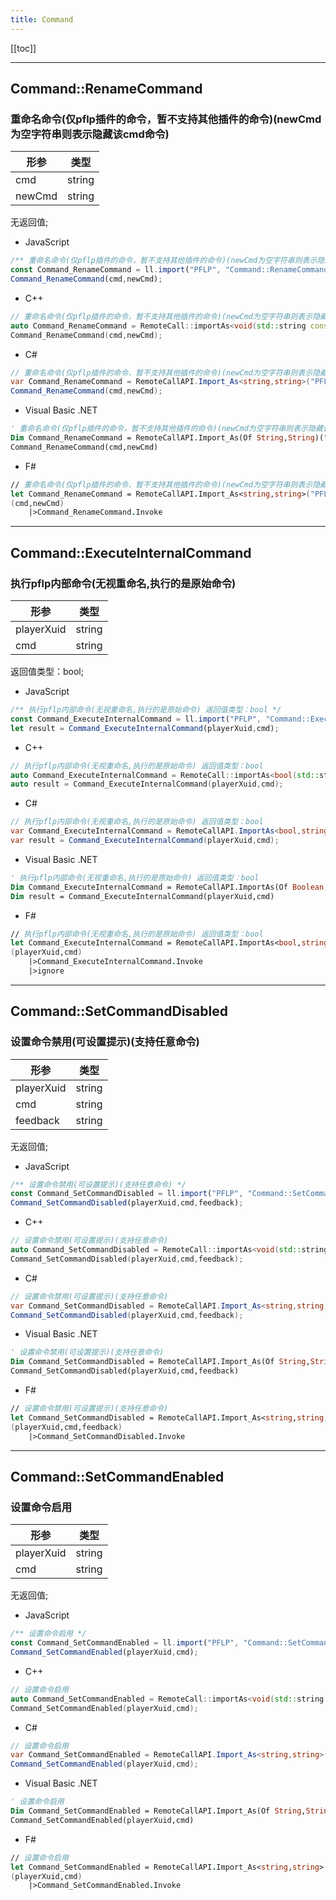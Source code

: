 ```yaml
---
title: Command
---
```


[[toc]]


---
## Command::RenameCommand
### 重命名命令(仅pflp插件的命令，暂不支持其他插件的命令)(newCmd为空字符串则表示隐藏该cmd命令)
|  形参   | 类型  |
|  ----  | ----  |
| cmd | string |
| newCmd | string |
无返回值;
 - JavaScript
```js
/** 重命名命令(仅pflp插件的命令，暂不支持其他插件的命令)(newCmd为空字符串则表示隐藏该cmd命令) */
const Command_RenameCommand = ll.import("PFLP", "Command::RenameCommand");
Command_RenameCommand(cmd,newCmd);
```
 - C++
```cpp
// 重命名命令(仅pflp插件的命令，暂不支持其他插件的命令)(newCmd为空字符串则表示隐藏该cmd命令)
auto Command_RenameCommand = RemoteCall::importAs<void(std::string const& cmd,std::string const& newCmd)>("PFLP", "Command::RenameCommand");
Command_RenameCommand(cmd,newCmd);
```
 - C#
```csharp
// 重命名命令(仅pflp插件的命令，暂不支持其他插件的命令)(newCmd为空字符串则表示隐藏该cmd命令)
var Command_RenameCommand = RemoteCallAPI.Import_As<string,string>("PFLP", "Command::RenameCommand");
Command_RenameCommand(cmd,newCmd);
```
 - Visual Basic .NET
```vb
' 重命名命令(仅pflp插件的命令，暂不支持其他插件的命令)(newCmd为空字符串则表示隐藏该cmd命令)
Dim Command_RenameCommand = RemoteCallAPI.Import_As(Of String,String)("PFLP", "Command::RenameCommand")
Command_RenameCommand(cmd,newCmd)
```
 - F#
```fsharp
// 重命名命令(仅pflp插件的命令，暂不支持其他插件的命令)(newCmd为空字符串则表示隐藏该cmd命令)
let Command_RenameCommand = RemoteCallAPI.Import_As<string,string>("PFLP", "Command::RenameCommand")
(cmd,newCmd)
	|>Command_RenameCommand.Invoke
```

---
## Command::ExecuteInternalCommand
### 执行pflp内部命令(无视重命名,执行的是原始命令)
|  形参   | 类型  |
|  ----  | ----  |
| playerXuid | string |
| cmd | string |
返回值类型：bool;
 - JavaScript
```js
/** 执行pflp内部命令(无视重命名,执行的是原始命令) 返回值类型：bool */
const Command_ExecuteInternalCommand = ll.import("PFLP", "Command::ExecuteInternalCommand");
let result = Command_ExecuteInternalCommand(playerXuid,cmd);
```
 - C++
```cpp
// 执行pflp内部命令(无视重命名,执行的是原始命令) 返回值类型：bool
auto Command_ExecuteInternalCommand = RemoteCall::importAs<bool(std::string const& playerXuid,std::string const& cmd)>("PFLP", "Command::ExecuteInternalCommand");
auto result = Command_ExecuteInternalCommand(playerXuid,cmd);
```
 - C#
```csharp
// 执行pflp内部命令(无视重命名,执行的是原始命令) 返回值类型：bool
var Command_ExecuteInternalCommand = RemoteCallAPI.ImportAs<bool,string,string>("PFLP", "Command::ExecuteInternalCommand");
var result = Command_ExecuteInternalCommand(playerXuid,cmd);
```
 - Visual Basic .NET
```vb
' 执行pflp内部命令(无视重命名,执行的是原始命令) 返回值类型：bool
Dim Command_ExecuteInternalCommand = RemoteCallAPI.ImportAs(Of Boolean,String,String)("PFLP", "Command::ExecuteInternalCommand")
Dim result = Command_ExecuteInternalCommand(playerXuid,cmd)
```
 - F#
```fsharp
// 执行pflp内部命令(无视重命名,执行的是原始命令) 返回值类型：bool
let Command_ExecuteInternalCommand = RemoteCallAPI.ImportAs<bool,string,string>("PFLP", "Command::ExecuteInternalCommand")
(playerXuid,cmd)
	|>Command_ExecuteInternalCommand.Invoke
	|>ignore
```

---
## Command::SetCommandDisabled
### 设置命令禁用(可设置提示)(支持任意命令)
|  形参   | 类型  |
|  ----  | ----  |
| playerXuid | string |
| cmd | string |
| feedback | string |
无返回值;
 - JavaScript
```js
/** 设置命令禁用(可设置提示)(支持任意命令) */
const Command_SetCommandDisabled = ll.import("PFLP", "Command::SetCommandDisabled");
Command_SetCommandDisabled(playerXuid,cmd,feedback);
```
 - C++
```cpp
// 设置命令禁用(可设置提示)(支持任意命令)
auto Command_SetCommandDisabled = RemoteCall::importAs<void(std::string const& playerXuid,std::string const& cmd,std::string const& feedback)>("PFLP", "Command::SetCommandDisabled");
Command_SetCommandDisabled(playerXuid,cmd,feedback);
```
 - C#
```csharp
// 设置命令禁用(可设置提示)(支持任意命令)
var Command_SetCommandDisabled = RemoteCallAPI.Import_As<string,string,string>("PFLP", "Command::SetCommandDisabled");
Command_SetCommandDisabled(playerXuid,cmd,feedback);
```
 - Visual Basic .NET
```vb
' 设置命令禁用(可设置提示)(支持任意命令)
Dim Command_SetCommandDisabled = RemoteCallAPI.Import_As(Of String,String,String)("PFLP", "Command::SetCommandDisabled")
Command_SetCommandDisabled(playerXuid,cmd,feedback)
```
 - F#
```fsharp
// 设置命令禁用(可设置提示)(支持任意命令)
let Command_SetCommandDisabled = RemoteCallAPI.Import_As<string,string,string>("PFLP", "Command::SetCommandDisabled")
(playerXuid,cmd,feedback)
	|>Command_SetCommandDisabled.Invoke
```

---
## Command::SetCommandEnabled
### 设置命令启用
|  形参   | 类型  |
|  ----  | ----  |
| playerXuid | string |
| cmd | string |
无返回值;
 - JavaScript
```js
/** 设置命令启用 */
const Command_SetCommandEnabled = ll.import("PFLP", "Command::SetCommandEnabled");
Command_SetCommandEnabled(playerXuid,cmd);
```
 - C++
```cpp
// 设置命令启用
auto Command_SetCommandEnabled = RemoteCall::importAs<void(std::string const& playerXuid,std::string const& cmd)>("PFLP", "Command::SetCommandEnabled");
Command_SetCommandEnabled(playerXuid,cmd);
```
 - C#
```csharp
// 设置命令启用
var Command_SetCommandEnabled = RemoteCallAPI.Import_As<string,string>("PFLP", "Command::SetCommandEnabled");
Command_SetCommandEnabled(playerXuid,cmd);
```
 - Visual Basic .NET
```vb
' 设置命令启用
Dim Command_SetCommandEnabled = RemoteCallAPI.Import_As(Of String,String)("PFLP", "Command::SetCommandEnabled")
Command_SetCommandEnabled(playerXuid,cmd)
```
 - F#
```fsharp
// 设置命令启用
let Command_SetCommandEnabled = RemoteCallAPI.Import_As<string,string>("PFLP", "Command::SetCommandEnabled")
(playerXuid,cmd)
	|>Command_SetCommandEnabled.Invoke
```


